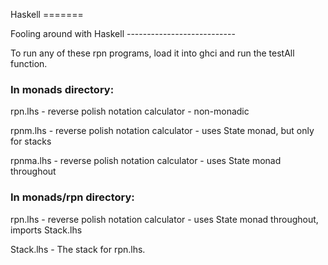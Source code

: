 Haskell =======

Fooling around with Haskell ---------------------------

To run any of these rpn programs, load it into ghci and run the
testAll function.

### In monads directory:

rpn.lhs - reverse polish notation calculator - non-monadic

rpnm.lhs - reverse polish notation calculator - uses State monad,
but only for stacks

rpnma.lhs - reverse polish notation calculator - uses State monad
throughout

### In monads/rpn directory:

rpn.lhs - reverse polish notation calculator - uses State monad
    throughout, imports Stack.lhs

Stack.lhs - The stack for rpn.lhs.
